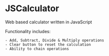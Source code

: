 # JSCalculator
Web based calculator written in JavaScript

Functionality includes:

    - Add, Subtract, Divide & Multiply operations
    - Clear button to reset the calculation
    - Ability to chain operations
